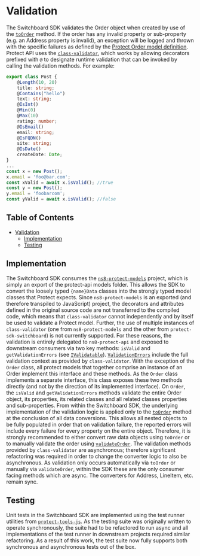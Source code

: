 # Validation

The Switchboard SDK validates the Order object when created by use of the [`toOrder`](../src/order/toOrder.ts#L90) method. If the order has any invalid property or sub-property (e.g. an Address property is invalid), an exception will be logged and thrown with the specific failures as defined by the [Protect Order model definition](https://github.com/ns8inc/ns8-protect-api/blob/master/src/core/data/model/order/Order.ts#L206).
Protect API uses the [`class-validator`](https://github.com/typestack/class-validator#readme), which works by allowing decorators prefixed with `@` to designate runtime validation that can be invoked by calling the validation methods. For example:

```ts
export class Post {
    @Length(10, 20)
    title: string;
    @Contains("hello")
    text: string;
    @IsInt()
    @Min(0)
    @Max(10)
    rating: number;
    @IsEmail()
    email: string;
    @IsFQDN()
    site: string;
    @IsDate()
    createDate: Date;
}
...
const x = new Post();
x.email = 'foo@bar.com';
const xValid = await x.isValid(); //true
const y = new Post();
y.email = 'foobarcom';
const yValid = await x.isValid(); //false
```

## Table of Contents

- [Validation](#validation)
  - [Implementation](#implementation)
  - [Testing](#testing)

## Implementation

The Switchboard SDK consumes the [`ns8-protect-models`](https://github.com/ns8inc/ns8-protect-models) project, which is simply an export of the protect-api models folder. This allows the SDK to convert the loosely typed `{name}Data` classes into the strongly typed model classes that Protect expects. Since `ns8-protect-models` is an exported (and therefore transpiled to JavaScript) project, the decorators and attributes defined in the original source code are not transferred to the compiled code, which means that `class-validator` cannot independently and by itself be used to validate a Protect model.
Further, the use of multiple instances of `class-validator` (one from `ns8-protect-models` and the other from `protect-sdk-switchboard`) is not currently supported. For these reasons, the validation is entirely delegated to `ns8-protect-api` and exposed to downstream consumers via two key methods: `isValid` and `getValidationErrors` (see [`IValidatable`](https://github.com/ns8inc/ns8-protect-api/blob/master/src/core/data/model/interface/IValidatable.ts)). [`ValidationErrors`](https://github.com/typestack/class-validator/blob/master/src/validation/ValidationError.ts) include the full validation context as provided by `class-validator`.
With the exception of the `Order` class, all protect models that together comprise an instance of an Order implement this interface and these methods. As the `Order` class implements a separate interface, this class exposes these two methods directly (and not by the direction of its implemented interface). On `Order`, the `isValid` and `getValidationErrors` methods validate the entire Order object, its properties, its related classes and all related classes properties and sub-properties.
From within the Switchboard SDK, the underlying implementation of the validation logic is applied only to the [`toOrder`](../src/order/toOrder.ts#L158) method at the conclusion of all data conversions. This allows all nested objects to be fully populated in order that on validation failure, the reported errors will include every failure for every property on the entire object. Therefore, it is strongly recommended to either convert raw data objects using `toOrder` or to manually validate the order using [`validateOrder`](../src/order/toOrder.ts#L166).
The validation methods provided by `class-validator` are asynchronous; therefore significant refactoring was required in order to change the converter logic to also be asynchronous. As validation only occurs automatically via `toOrder` or manually via `validateOrder`, within the SDK these are the only consumer facing methods which are async. The converters for Address, LineItem, etc. remain sync.

## Testing

Unit tests in the Switchboard SDK are implemented using the test runner utilities from [`protect-tools-js`](https://github.com/ns8inc/protect-tools-js/blob/master/src/testRunner/testSdk.ts#L117). As the testing suite was originally written to operate synchronously, the suite had to be refactored to run async and all implementations of the test runner in downstream projects required similar refactoring. As a result of this work, the test suite now fully supports both synchronous and asynchronous tests out of the box.
